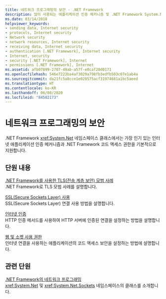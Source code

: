 ```yaml
---
title: 네트워크 프로그래밍의 보안 - .NET Framework
description: 많이 사용되는 애플리케이션 인증 메커니즘 및 .NET Framework System.Net 네임스페이스 클래스에서 지원하는 코드 액세스 권한에 대해 알아봅니다.
ms.date: 03/14/2018
helpviewer_keywords:
- sending data, Internet security
- protocols, Internet security
- Network security
- network resources, Internet security
- receiving data, Internet security
- authentication [.NET Framework], Internet security
- Internet, security
- security [.NET Framework], Internet
- permissions [.NET Framework], Internet
ms.assetid: afb07899-2707-49ab-a57f-e0caf20d0171
ms.openlocfilehash: 546e7223ba4af3029a798fb3edfb503c07e1ab4a
ms.sourcegitcommit: da21fc5a8cce1e028575acf31974681a1bc5aeed
ms.translationtype: HT
ms.contentlocale: ko-KR
ms.lasthandoff: 06/08/2020
ms.locfileid: "84502173"
---
```

# <a name="security-in-network-programming"></a>네트워크 프로그래밍의 보안

.NET Framework <xref:System.Net> 네임스페이스 클래스에서는 가장 인기 있는 인터넷 애플리케이션 인증 메커니즘과 .NET Framework 코드 액세스 권한을 기본적으로 지원합니다.  
  
## <a name="in-this-section"></a>단원 내용

[.NET Framework를 사용한 TLS(전송 계층 보안) 모범 사례](tls.md)  
.NET Framework로 TLS 모범 사례를 설명합니다.

[SSL(Secure Sockets Layer) 사용](using-secure-sockets-layer.md)  
SSL(Secure Sockets Layer) 연결 사용 방법을 설명합니다.  
  
[인터넷 인증](internet-authentication.md)  
HTTP 인증 메서드를 사용하여 HTTP 서버에 인증된 연결을 설정하는 방법을 설명합니다.  
  
[웹 및 소켓 사용 권한](web-and-socket-permissions.md)  
인터넷 연결을 사용하는 애플리케이션의 코드 액세스 보안을 설정하는 방법에 설명합니다.  
  
## <a name="related-sections"></a>관련 단원

[.NET Framework의 네트워크 프로그래밍](index.md)  
<xref:System.Net> 및 <xref:System.Net.Sockets> 네임스페이스의 클래스를 소개합니다.
